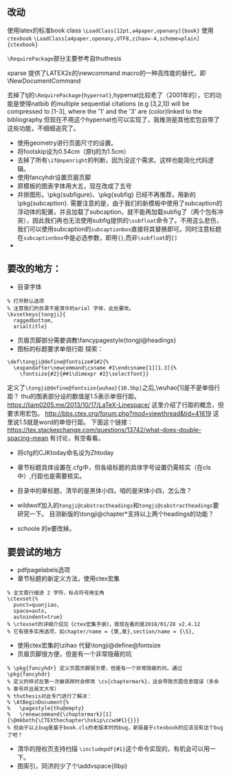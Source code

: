 ## 改动
使用latex的标准book class `\LoadClass[12pt,a4paper,openany]{book}`
使用`ctexbook` `\LoadClass[a4paper,openany,UTF8,zihao=-4,scheme=plain]{ctexbook}`

`\RequirePackage`部分主要参考自thuthesis

xparse 提供了LATEX2ε的\newcommand macro的一种高性能的替代，即 \NewDocumentCommand



去掉了tj的`\RequirePackage{hypernat}`,hypernat比较老了（2001年的），它的功能是使得natbib 的multiple sequential citations (e.g [3,2,1]) will be compressed to [1-3], where the '1' and the '3' are (color)linked to the bibliography.但现在不用这个hypernat也可以实现了，我推测是其他宏包自带了这些功能，不细细追究了。

* 使用geometry进行页面尺寸的设置。
* 将footskip设为0.54cm（原tj的为1.5cm）
* 去掉了所有`\if@openright`的判断，因为没这个需求。这样也能简化代码逻辑。
* 使用fancyhdr设置页眉页脚
* 原模板的图表字体用大五，现在改成了五号
*  并排图形。\pkg{subfigure}、\pkg{subfig} 已经不再推荐，用新的\pkg{subcaption}.
需要注意的是，由于我们的新模板中使用了subcaption的浮动体的配置，并且加载了subcaption，就不能再加载subfig了（两个包有冲突），因此我们再也无法使用subfig提供的`\subfloat`命令了。不用这么悲伤，我们可以使用subcaption的`subcaptionbox`直接将其替换即可。同时注意标题在`subcaptionbox`中是必选参数，即用`{}`,而非`\subfloat`的`[]`
*  
##  要改的地方：
* 目录字体
```
% 打开默认选项
% 注意我们的目录不是清华的arial 字体，此处要改。
\kvsetkeys{tongji}{
  raggedbottom,
  arialtitle}
```

* 页眉页脚部分需要调教\fancypagestyle{tongji@headings}
* 图标的标题要求单倍行距
探索：
```
\def\tongji@define@fontsize#1#2{%
  \expandafter\newcommand\csname #1\endcsname[1][1.3]{%
    \fontsize{#2}{##1\dimexpr #2}\selectfont}}
```
定义了`\tongji@define@fontsize{wuhao}{10.5bp}`之后,\wuhao[1]是不是单倍行距？
thu的图表部分设的数值是1.5表示单倍行距。
https://liam0205.me/2013/10/17/LaTeX-Linespace/  这里介绍了行距的概念，但要求用宏包。
http://bbs.ctex.org/forum.php?mod=viewthread&tid=41619 这里说1.5就是word的单倍行距。
下面这个链接：https://tex.stackexchange.com/questions/13742/what-does-double-spacing-mean
有讨论，有空看看。

* 将cfg的CJKtoday命名设为Zhtoday
* 章节标题具体设置在.cfg中，但各级标题的具体字号设置仍需核实（在cls中）,行距也是需要核实。
* 目录中的章标题，清华的是黑体小四，咱的是宋体小四，怎么改？
* wildwolf加入的`tongji@cabstractheadings`和`tongji@cabstractheadings`要研究一下。
目测新版的\tongji@chapter*支持以上两个headings的功能？

* schoole 的e要改掉。

##  要尝试的地方
* pdfpagelabels选项
* 章节标题的新定义方法，使用ctex宏集
```
% 全文首行缩进 2 字符，标点符号用全角
\ctexset{%
  punct=quanjiao,
  space=auto,
  autoindent=true}
% \ctexset的详细介绍见《ctex宏集手册》，我现在看的是2018/01/28 v2.4.12
% 它有很多实用选项，如chapter/name = {第,章},section/name = {\S},
```

* 使用ctex宏集的\zihao 代替\tongji@define@fontsize
* 页眉页脚很方便，但是有一个非常隐蔽的坑
```
% \pkg{fancyhdr} 定义页眉页脚很方便，但是有一个非常隐蔽的坑。通过 \pkg{fancyhdr}
% 定义的样式在第一次被调用时会修改 \cs{chaptermark}，这会导致页眉信息错误（多余
% 章号并且英文大写）
% thuthesis对此专门进行了解决：
% \AtBeginDocument{%
%   \pagestyle{thu@empty}
%   \renewcommand{\chaptermark}[1]{\@mkboth{\CTEXthechapter\hskip\ccwd#1}{}}}
% 但由于以上bug是基于book.cls的老版本时的bug，新版基于ctexbook的应该没有这个bug了吧？
````

* 清华的授权页支持扫描
`\includepdf{#1}`这个命令实现的，有机会可以用一下。
* 图索引，同济的少了个\addvspace{6bp}